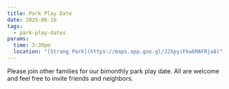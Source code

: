 ```yaml
---
title: Park Play Date
date: 2025-06-16
tags:
  - park-play-dates
params:
  time: 3:30pm
  location: "[Strang Park](https://maps.app.goo.gl/J2XpyiFkwkMAFRja8)"
---
```


Please join other families for our bimonthly park play date. All are welcome and feel free to invite friends and neighbors.
